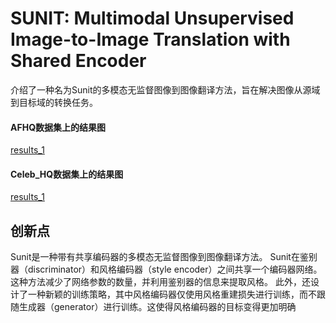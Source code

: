 # SUNIT: Multimodal Unsupervised Image-to-Image Translation with Shared Encoder
介绍了一种名为Sunit的多模态无监督图像到图像翻译方法，旨在解决图像从源域到目标域的转换任务。
#### AFHQ数据集上的结果图
[results_1](jieguo.jpg)

#### Celeb_HQ数据集上的结果图
[results_1](jieguo2.jpg)

## 创新点
Sunit是一种带有共享编码器的多模态无监督图像到图像翻译方法。
Sunit在鉴别器（discriminator）和风格编码器（style encoder）之间共享一个编码器网络。这种方法减少了网络参数的数量，并利用鉴别器的信息来提取风格。
此外，还设计了一种新颖的训练策略，其中风格编码器仅使用风格重建损失进行训练，而不跟随生成器（generator）进行训练。这使得风格编码器的目标变得更加明确
